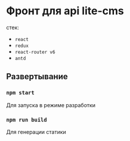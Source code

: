 # Фронт для api lite-cms

стек:
- `react`
- `redux`
- `react-router v6`
- `antd`

## Развертывание

### `npm start`
 Для запуска в режиме разработки
### `npm run build`
 Для генерации статики

